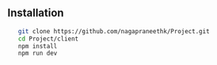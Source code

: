 ## Installation
```bash
   git clone https://github.com/nagapraneethk/Project.git
   cd Project/client
   npm install
   npm run dev
```
